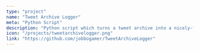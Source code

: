 ```yaml
---
type: "project"
name: "Tweet Archive Logger"
meta: "Python Script"
description: "Python script which turns a tweet archive into a nicely-formatted Markdown file."
icon: "/projects/tweetarchivelogger.png"
link: "https://github.com/jobbogamer/TweetArchiveLogger"
---
```

